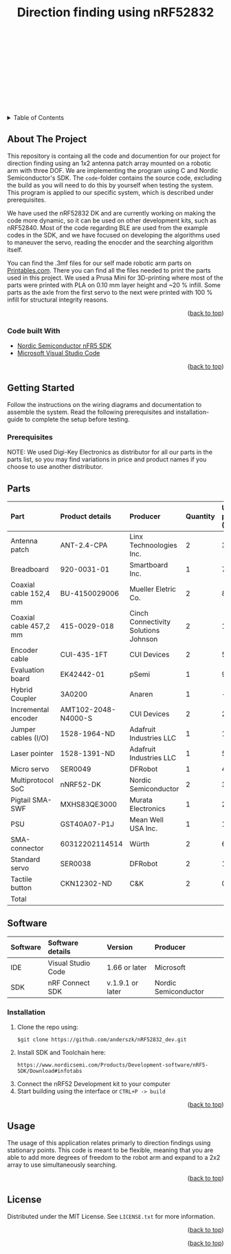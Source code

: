 
<br>
<h1 align="center" style="padding-bottom: 200px;">Direction finding using nRF52832</h1>
<!-- TABLE OF CONTENTS -->
<details>
  <summary>Table of Contents</summary>
  <ol>
    <li>
      <a href="#about-the-project">About The Project</a>
      <ul>
        <li><a href="#built-with">Built With</a></li>
      </ul>
    </li>
    <li>
      <a href="#getting-started">Getting Started</a>
      <ul>
        <li><a href="#prerequisites">Prerequisites</a></li>
        <li><a href="#installation">Installation</a></li>
      </ul>
    </li>
    <li><a href="#usage">Usage</a></li>
    <li><a href="#license">License</a></li>
    <li><a href="#contact">Contact</a></li>

  </ol>
</details>



<!-- ABOUT THE PROJECT -->
## About The Project

This repository is containg all the code and documention for our project for direction finding using an 1x2 antenna patch array mounted on a robotic arm with three DOF. We are implementing the program using C and Nordic Semiconductor's SDK. The ```code```-folder contains the source code, excluding the build as you will need to do this by yourself when testing the system. This program is applied to our specific system, which is described under prerequisites.

We have used the nRF52832 DK and are currently working on making the code more dynamic, so it can be used on other development kits, such as nRF52840. Most of the code regarding BLE are used from the example codes in the SDK, and we have focused on developing the algorithms used to maneuver the servo, reading the enocder and the searching algorithm itself.

You can find the .3mf files for our self made robotic arm parts on [Printables.com](https://www.printables.com/social/218149-haavardok/about). There you can find all the files needed to print the parts used in this project. We used a Prusa Mini for 3D-printing where most of the parts were printed with PLA on 0.10 mm layer height and ~20 % infill. Some parts as the axle from the first servo to the next were printed with 100 % infill for structural integrity reasons.

<p align="right">(<a href="#top">back to top</a>)</p>



### Code built With

* [Nordic Semiconductor nFR5 SDK](https://www.nordicsemi.com/Products/Development-software/nRF5-SDK)
* [Microsoft Visual Studio Code](https://code.visualstudio.com/)


<p align="right">(<a href="#top">back to top</a>)</p>



<!-- GETTING STARTED -->
## Getting Started

Follow the instructions on the wiring diagrams and documentation to assemble the system. Read the following prerequisites and installation-guide to complete the setup before testing.

### Prerequisites

NOTE: We used Digi-Key Electronics as distributor for all our parts in the parts list, so you may find variations in price and product names if you choose to use another distributor.

## Parts
| Part                   | Product details     | Producer                             | Quantity | Unit price (NOK) | Extended price (NOK) |
| :--------------------- | :------------------ | :----------------------------------- | :------- |:---------------- | :------------------- |
| Antenna patch          | ANT-2.4-CPA         | Linx Technoologies Inc.              | 2        | 34,12            | 68,24                |
| Breadboard             | 920-0031-01         | Smartboard Inc.                      | 1        | 71,39            | 71,39                |
| Coaxial cable 152,4 mm | BU-4150029006       | Mueller Eletric Co.                  | 2        | 89,53            | 179,06               |
| Coaxial cable 457,2 mm | 415-0029-018        | Cinch Connectivity Solutions Johnson | 2        | 133,53           | 267,06               |
| Encoder cable          | CUI-435-1FT         | CUI Devices                          | 2        | 52,24            | 108,48               |
| Evaluation board       | EK42442-01          | pSemi                                | 1        | 942,90           | 942,90               |
| Hybrid Coupler		 | 3A0200			   | Anaren								  | 1        | -				| -					   |
| Incremental encoder    | AMT102-2048-N4000-S | CUI Devices                          | 2        | 207,46           | 414,92               |
| Jumper cables (I/O)    | 1528-1964-ND        | Adafruit Industries LLC              | 1        | 17,51            | 17,51                | 
| Laser pointer          | 1528-1391-ND        | Adafruit Industries LLC              | 1        | 53,43            | 53,43                |
| Micro servo            | SER0049             | DFRobot                              | 1        | 44,90            | 44,90                |
| Multiprotocol SoC      | nNRF52-DK           | Nordic Semiconductor                 | 2        | 349,05           | 698,10               |
| Pigtail SMA-SWF        | MXHS83QE3000        | Murata Electronics                   | 1        | 275,48           | 275,58               |
| PSU                    | GST40A07-P1J        | Mean Well USA Inc.                   | 1        | 182,76           | 182,76               |
| SMA-connector          | 60312202114514      | Würth                                | 2        | 64,84            | 129,68               |
| Standard servo         | SER0038             | DFRobot                              | 2        | 133,36           | 266,72               |
| Tactile button         | CKN12302-ND         | C&K                                  | 2        | 0,90             | 1,80                 |
| Total                  |                     |                                      |          |                  | 3723,33              |


## Software
| Software     | Software details     | Version          | Producer             |
| :----------- | :------------------- | :--------------- | :------------------- |
| IDE          | Visual Studio Code   | 1.66 or later    | Microsoft            |
| SDK          | nRF Connect SDK      | v.1.9.1 or later | Nordic Semiconductor |



### Installation

1. Clone the repo using:
   ```
   $git clone https://github.com/anderszk/nRF52832_dev.git
   ```
2. Install SDK and Toolchain here:
   ```
   https://www.nordicsemi.com/Products/Development-software/nRF5-SDK/Download#infotabs
   ```
3. Connect the nRF52 Development kit to your computer
4. Start building using the interface or ```CTRL+P -> build```
  

<p align="right">(<a href="#top">back to top</a>)</p>



<!-- USAGE EXAMPLES -->
## Usage

The usage of this application relates primarly to direction findings using stationary points. This code is meant to be flexible, meaning that you are able to add more degrees of freedom to the robot arm and expand to a 2x2 array to use simultaneously searching. 

<p align="right">(<a href="#top">back to top</a>)</p>



<!-- LICENSE -->
## License

Distributed under the MIT License. See `LICENSE.txt` for more information.

<p align="right">(<a href="#top">back to top</a>)</p>




<p align="right">(<a href="#top">back to top</a>)</p>

